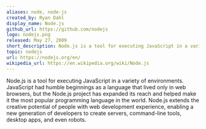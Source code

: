 ```yaml
---
aliases: node, node-js
created_by: Ryan Dahl
display_name: Node.js
github_url: https://github.com/nodejs
logo: nodejs.png
released: May 27, 2009
short_description: Node.js is a tool for executing JavaScript in a variety of environments.
topic: nodejs
url: https://nodejs.org/en/
wikipedia_url: https://en.wikipedia.org/wiki/Node.js
---
```


Node.js is a tool for executing JavaScript in a variety of environments.
JavaScript had humble beginnings as a language that lived only in web browsers,
but the Node.js project has expanded its reach and helped make it the most 
popular programming language in the world. Node.js extends the creative 
potential of people with web development experience, enabling a new generation 
of developers to create servers, command-line tools, desktop apps, and even 
robots.